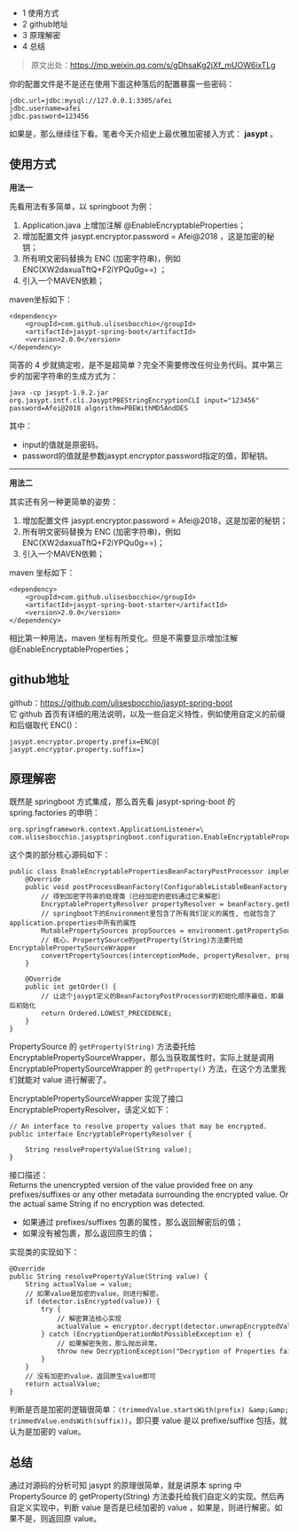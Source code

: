   * 1 使用方式
  * 2 github地址
  * 3 原理解密
  * 4 总结

> 原文出处：<https://mp.weixin.qq.com/s/gDhsaKg2jXf_mUOW6ixTLg>

你的配置文件是不是还在使用下面这种落后的配置暴露一些密码：

    
    
    jdbc.url=jdbc:mysql://127.0.0.1:3305/afei
    jdbc.username=afei
    jdbc.password=123456
    

如果是，那么继续往下看。笔者今天介绍史上最优雅加密接入方式： **jasypt** 。

## 使用方式

**用法一**

先看用法有多简单，以 springboot 为例：

  1. Application.java 上增加注解 @EnableEncryptableProperties；
  2. 增加配置文件 jasypt.encryptor.password = Afei@2018 ，这是加密的秘钥；
  3. 所有明文密码替换为 ENC (加密字符串)，例如ENC(XW2daxuaTftQ+F2iYPQu0g==) ；
  4. 引入一个MAVEN依赖；

maven坐标如下：

    
    
    <dependency>
        <groupId>com.github.ulisesbocchio</groupId>
        <artifactId>jasypt-spring-boot</artifactId>
        <version>2.0.0</version>
    </dependency>
    

简答的 4 步就搞定啦，是不是超简单？完全不需要修改任何业务代码。其中第三步的加密字符串的生成方式为：

    
    
    java -cp jasypt-1.9.2.jar org.jasypt.intf.cli.JasyptPBEStringEncryptionCLI input="123456" password=Afei@2018 algorithm=PBEWithMD5AndDES
    

其中：

  * input的值就是原密码。
  * password的值就是参数jasypt.encryptor.password指定的值，即秘钥。

* * *

**用法二**

其实还有另一种更简单的姿势：

  1. 增加配置文件 jasypt.encryptor.password = Afei@2018，这是加密的秘钥；
  2. 所有明文密码替换为 ENC (加密字符串)，例如 ENC(XW2daxuaTftQ+F2iYPQu0g==)；
  3. 引入一个MAVEN依赖；

maven 坐标如下：

    
    
    <dependency>
        <groupId>com.github.ulisesbocchio</groupId>
        <artifactId>jasypt-spring-boot-starter</artifactId>
        <version>2.0.0</version>
    </dependency>
    

相比第一种用法，maven 坐标有所变化。但是不需要显示增加注解 @EnableEncryptableProperties；

## github地址

github：https://github.com/ulisesbocchio/jasypt-spring-boot  
它 github 首页有详细的用法说明，以及一些自定义特性，例如使用自定义的前缀和后缀取代 ENC()：

    
    
    jasypt.encryptor.property.prefix=ENC@[
    jasypt.encryptor.property.suffix=]
    

## 原理解密

既然是 springboot 方式集成，那么首先看 jasypt-spring-boot 的 spring.factories 的申明：

    
    
    org.springframework.context.ApplicationListener=\
    com.ulisesbocchio.jasyptspringboot.configuration.EnableEncryptablePropertiesBeanFactoryPostProcessor
    

这个类的部分核心源码如下：

    
    
    public class EnableEncryptablePropertiesBeanFactoryPostProcessor implements BeanFactoryPostProcessor, ApplicationListener<ApplicationEvent>, Ordered {
        @Override
        public void postProcessBeanFactory(ConfigurableListableBeanFactory beanFactory) throws BeansException {
            // 得到加密字符串的处理类（已经加密的密码通过它来解密）
            EncryptablePropertyResolver propertyResolver = beanFactory.getBean(RESOLVER_BEAN_NAME, EncryptablePropertyResolver.class);
            // springboot下的Environment里包含了所有我们定义的属性, 也就包含了application.properties中所有的属性
            MutablePropertySources propSources = environment.getPropertySources();
            // 核心，PropertySource的getProperty(String)方法委托给EncryptablePropertySourceWrapper
            convertPropertySources(interceptionMode, propertyResolver, propSources);
        }
    
        @Override
        public int getOrder() {
            // 让这个jasypt定义的BeanFactoryPostProcessor的初始化顺序最低，即最后初始化
            return Ordered.LOWEST_PRECEDENCE;
        }
    }
    

PropertySource 的 `getProperty(String)`
方法委托给EncryptablePropertySourceWrapper，那么当获取属性时，实际上就是调用
EncryptablePropertySourceWrapper 的 `getProperty()` 方法，在这个方法里我们就能对 value 进行解密了。

EncryptablePropertySourceWrapper 实现了接口EncryptablePropertyResolver，该定义如下：

    
    
    // An interface to resolve property values that may be encrypted.
    public interface EncryptablePropertyResolver {
    
        String resolvePropertyValue(String value);
    }
    

接口描述：  
Returns the unencrypted version of the value provided free on any
prefixes/suffixes or any other metadata surrounding the encrypted value. Or
the actual same String if no encryption was detected.

  * 如果通过 prefixes/suffixes 包裹的属性，那么返回解密后的值；
  * 如果没有被包裹，那么返回原生的值；

实现类的实现如下：

    
    
    @Override
    public String resolvePropertyValue(String value) {
        String actualValue = value;
        // 如果value是加密的value，则进行解密。
        if (detector.isEncrypted(value)) {
            try {
                // 解密算法核心实现
                actualValue = encryptor.decrypt(detector.unwrapEncryptedValue(value.trim()));
            } catch (EncryptionOperationNotPossibleException e) {
                // 如果解密失败，那么抛出异常。
                throw new DecryptionException("Decryption of Properties failed,  make sure encryption/decryption passwords match", e);
            }
        }
        // 没有加密的value，返回原生value即可
        return actualValue;
    }
    

判断是否是加密的逻辑很简单：`(trimmedValue.startsWith(prefix) &amp;&amp;
trimmedValue.endsWith(suffix))`，即只要 value 是以 prefixe/suffixe 包括，就认为是加密的 value。

## 总结

通过对源码的分析可知 jasypt 的原理很简单，就是讲原本 spring 中PropertySource 的 getProperty(String)
方法委托给我们自定义的实现。然后再自定义实现中，判断 value 是否是已经加密的 value ，如果是，则进行解密。如果不是，则返回原 value。

